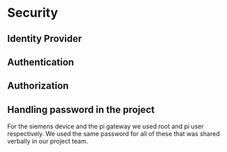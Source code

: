 # Security

## Identity Provider

## Authentication

## Authorization

## Handling password in the project

For the siemens device and the pi gateway we used root and pi user respectively. We used the same password for all of these that was shared verbally in our project team.